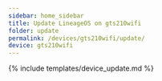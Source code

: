 ```yaml
---
sidebar: home_sidebar
title: Update LineageOS on gts210wifi
folder: update
permalink: /devices/gts210wifi/update/
device: gts210wifi
---
```

{% include templates/device_update.md %}
